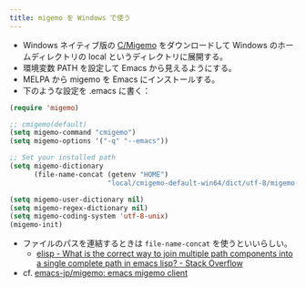 ```yaml
---
title: migemo を Windows で使う
---
```

- Windows ネイティブ版の [C/Migemo](https://www.kaoriya.net/software/cmigemo/) をダウンロードして Windows のホームディレクトリの local というディレクトリに展開する。
- 環境変数 PATH を設定して Emacs から見えるようにする。
- MELPA から migemo を Emacs にインストールする。
- 下のような設定を .emacs に書く：

```lisp
(require 'migemo)

;; cmigemo(default)
(setq migemo-command "cmigemo")
(setq migemo-options '("-q" "--emacs"))

;; Set your installed path
(setq migemo-dictionary
      (file-name-concat (getenv "HOME")
                        "local/cmigemo-default-win64/dict/utf-8/migemo-dict"))

(setq migemo-user-dictionary nil)
(setq migemo-regex-dictionary nil)
(setq migemo-coding-system 'utf-8-unix)
(migemo-init)
```

- ファイルのパスを連結するときは `file-name-concat` を使うといいらしい。
  - [elisp - What is the correct way to join multiple path components into a single complete path in emacs lisp? - Stack Overflow](https://stackoverflow.com/questions/3964715/what-is-the-correct-way-to-join-multiple-path-components-into-a-single-complete/70721746#70721746)
- cf. [emacs-jp/migemo: emacs migemo client](https://github.com/emacs-jp/migemo)
